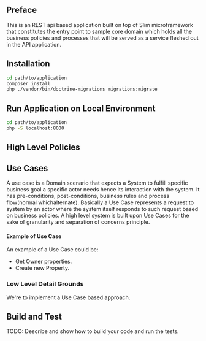 ## Preface
This is an REST api based application built on top of Slim microframework
that constitutes the entry point to sample core domain which holds all the business 
policies and processes that will be served as a service fleshed out in the API 
application.

## Installation

```bash
cd path/to/application
composer install
php ./vendor/bin/doctrine-migrations migrations:migrate
```

## Run Application on Local Environment

```bash
cd path/to/application
php -S localhost:8000
```

## High Level Policies

## Use Cases

A use case is a Domain scenario that expects a System to fulfill specific business goal a specific actor needs hence its interaction with the system.
It has pre-conditions, post-conditions, business rules and process flow(normal whichalternate).
Basically a Use Case represents a request to system by an actor where the system itself responds to such request based on business policies.
A high level system is built upon Use Cases for the sake of granularity and separation of concerns principle.

#### Example of Use Case

An example of a Use Case could be:

- Get Owner properties.
- Create new Property.

### Low Level Detail Grounds

We're to implement a Use Case based approach.

## Build and Test
TODO: Describe and show how to build your code and run the tests.

